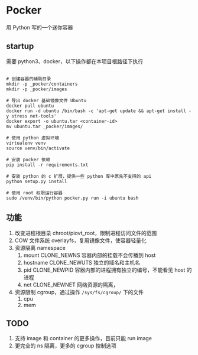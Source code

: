# Pocker

用 Python 写的一个迷你容器

## startup

需要 python3、docker，以下操作都在本项目根路径下执行

``` shell

# 创建容器的辅助目录
mkdir -p _pocker/containers
mkdir -p _pocker/images

# 导出 docker 基础镜像文件 Ubuntu
docker pull ubuntu
docker run -d ubuntu /bin/bash -c 'apt-get update && apt-get install -y stress net-tools'
docker export -o ubuntu.tar <container-id>
mv ubuntu.tar _pocker/images/

# 使用 python 虚拟环境
virtualenv venv
source venv/bin/activate

# 安装 pocker 依赖
pip install -r requirements.txt

# 安装 python 的 c 扩展，提供一些 python 库中原先不支持的 api
python setup.py install

# 使用 root 权限运行容器
sudo /venv/bin/python pocker.py run -i ubuntu bash

```

## 功能

1. 改变进程根目录 chroot/piovt_root，限制进程访问文件的范围
2. COW 文件系统 overlayfs，复用镜像文件，使容器轻量化
3. 资源隔离 namespace
    1. mount CLONE_NEWNS 容器内部的挂载不会传播到 host
    1. hostname CLONE_NEWUTS 独立的域名和主机名
    2. pid CLONE_NEWPID 容器内部的进程拥有独立的编号，不能看见 host 的进程
    3. net CLONE_NEWNET 网络资源的隔离，
4. 资源限制 cgroup，通过操作 `/sys/fs/cgroup/` 下的文件
    1. cpu
    2. mem

## TODO

1. 支持 image 和 container 的更多操作，目前只能 run image
2. 更完全的 ns 隔离，更多的 cgroup 控制选项
